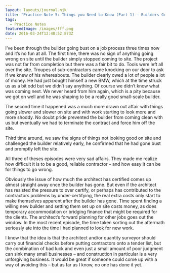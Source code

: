 ```yaml
---
layout: layouts/journal.njk
title: "Practice Note 5: Things you Need to Know (Part 1) – Builders Go Bust"
tags:
  - Practice Notes
featuredImage: /images/fff.png
date: 2016-03-24T12:48:52.873Z
---
```

I’ve been through the builder going bust on a job process three times now and it’s no fun at all. The first time, there was no sign of anything going wrong on site until the builder simply stopped coming to site. The project was not far from completion but there was a fair bit to do. Tools were left all over the site. Troupes of sub-contractors came knocking on our door to ask if we knew of his whereabouts. The builder clearly owed a lot of people a lot of money. He had just bought himself a new BMW, which at the time struck us as a bit odd but we didn’t say anything. Of course we didn’t know what was coming next. We never heard from him again, which is a pity because we got on well and he was shaping to be a really good small-scale builder.

The second time it happened was a much more drawn out affair with things going slower and slower on site and with work starting to look more and more shoddy. No doubt pride prevented the builder from coming clean with us but eventually we had to terminate the contract and force him off the site.

Third time around, we saw the signs of things not looking good on site and challenged the builder relatively early, he confirmed that he had gone bust and promptly left the site.

All three of theses episodes were very sad affairs. They made me realize how difficult it is to be a good, reliable contractor – and how easy it can be for things to go wrong.

Obviously the issue of how much the architect has certified comes up almost straight away once the builder has gone. But even if the architect has resisted the pressure to over certify, or perhaps has contributed to the contractors problems by under-certifying, the real extra costs only start to make themselves apparent after the builder has gone. Time spent finding a willing new builder and setting them set up on site costs money, as does temporary accommodation or bridging finance that might be required for the clients. The architect’s forward planning for other jobs goes out the window. In the most recent episode, the time taken sorting out the aftermath seriously ate into the time I had planned to look for new work.

I know that the idea is that the architect and/or quantity surveyor should carry out financial checks before putting contractors onto a tender list, but the combination of bad luck and even just a small amount of poor judgment can sink many small businesses – and construction in particular is a very unforgiving business. It would be great if someone could come up with a way of avoiding this – but as far as I know, no one has done it yet.
